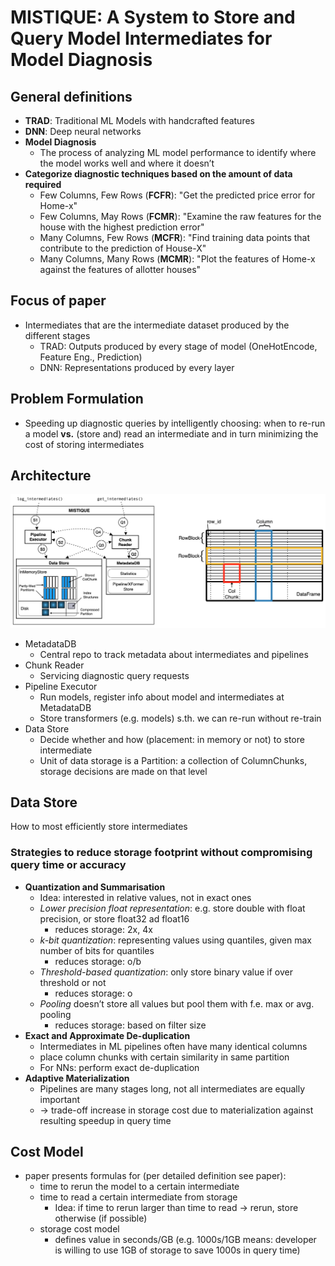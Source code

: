 # MISTIQUE: A System to Store and Query Model Intermediates for Model Diagnosis

## General definitions

- **TRAD**: Traditional ML Models with handcrafted features
- **DNN**: Deep neural networks
- **Model Diagnosis**
    - The process of analyzing ML model performance to identify where the model works well and where it doesn’t
- **Categorize diagnostic techniques based on the amount of data required**
    - Few Columns, Few Rows (**FCFR**): "Get the predicted price error for Home-x"
    - Few Columns, May Rows (**FCMR**): "Examine the raw features for the house with the highest prediction error"
    - Many Columns, Few Rows (**MCFR**): "Find training data points that contribute to the prediction of House-X"
    - Many Columns, Many Rows (**MCMR**): "Plot the features of Home-x against the features of allotter houses"

## Focus of paper

- Intermediates that are the intermediate dataset produced by the different stages
    - TRAD: Outputs produced by every stage of model (OneHotEncode, Feature Eng., Prediction)
    - DNN: Representations produced by every layer

## Problem Formulation

- Speeding up diagnostic queries by intelligently choosing: when to re-run a model **vs.** (store and) read an
  intermediate and in turn minimizing the cost of storing intermediates

## Architecture

![alt text](images/architecture.png "architecture")

- MetadataDB
    - Central repo to track metadata about intermediates and pipelines
- Chunk Reader
    - Servicing diagnostic query requests
- Pipeline Executor
    - Run models, register info about model and intermediates at MetadataDB
    - Store transformers (e.g. models) s.th. we can re-run without re-train
- Data Store
    - Decide whether and how (placement: in memory or not) to store intermediate
    - Unit of data storage is a Partition: a collection of ColumnChunks, storage decisions are made on that level

## Data Store

How to most efficiently store intermediates

### Strategies to reduce storage footprint without compromising query time or accuracy

- **Quantization and Summarisation**
    - Idea: interested in relative values, not in exact ones
    - *Lower precision float representation*: e.g. store double with float precision, or store float32 ad float16
        - reduces storage: 2x, 4x
    - *k-bit quantization*: representing values using quantiles, given max number of bits for quantiles
        - reduces storage: o/b
    - *Threshold-based quantization*: only store binary value if over threshold or not
        - reduces storage: o
    - *Pooling* doesn’t store all values but pool them with f.e. max or avg. pooling
        - reduces storage: based on filter size
- **Exact and Approximate De-duplication**
    - Intermediates in ML pipelines often have many identical columns
    - place column chunks with certain similarity in same partition
    - For NNs: perform exact de-duplication
- **Adaptive Materialization**
    - Pipelines are many stages long, not all intermediates are equally important
    - -> trade-off increase in storage cost due to materialization against resulting speedup in query time

## Cost Model

- paper presents formulas for (per detailed definition see paper):
    - time to rerun the model to a certain intermediate
    - time to read a certain intermediate from storage
        - Idea: if time to rerun larger than time to read -> rerun, store otherwise (if possible)
    - storage cost model
        - defines value in seconds/GB (e.g. 1000s/1GB means: developer is willing to use 1GB of storage to save 1000s in
          query time)
    



